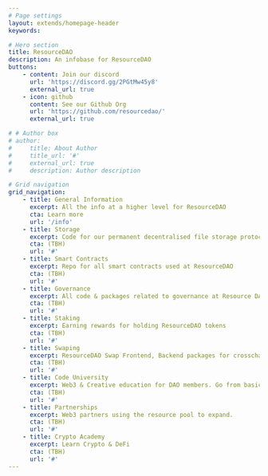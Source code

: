 ```yaml
---
# Page settings
layout: extends/homepage-header
keywords:

# Hero section
title: ResourceDAO
description: An infobase for ResourceDAO
buttons:
    - content: Join our discord
      url: 'https://discord.gg/2PGtMw45y8'
      external_url: true
    - icon: github
      content: See our Github Org
      url: 'https://github.com/resourcedao/'
      external_url: true

# # Author box
# author:
#     title: About Author
#     title_url: '#'
#     external_url: true
#     description: Author description

# Grid navigation
grid_navigation:
    - title: General Information
      excerpt: All the info at a higher level for ResourceDAO
      cta: Learn more
      url: '/info'
    - title: Storage
      excerpt: Code for our permanent decentralised file storage protocol that allows the ability to pay once and store forever.
      cta: (TBH)
      url: '#'
    - title: Smart Contracts
      excerpt: Repo for all smart contracts used at ResourceDAO
      cta: (TBH)
      url: '#'
    - title: Governance
      excerpt: All code & packages related to governance at Resource DAO.
      cta: (TBH)
      url: '#'
    - title: Staking
      excerpt: Earning rewards for holding ResourceDAO tokens
      cta: (TBH)
      url: '#'
    - title: Swaping
      excerpt: ResourceDAO Swap Frontend, Backend packages for crosschain.
      cta: (TBH)
      url: '#'
    - title: Code University
      excerpt: Web3 & Creative education for DAO members. Go from basic HTML to Full stack WEB3 React apps
      cta: (TBH)
      url: '#'
    - title: Partnerships
      excerpt: Web3 partners using the resource pool to expand. 
      cta: (TBH)
      url: '#'
    - title: Crypto Academy
      excerpt: Learn Crypto & DeFi
      cta: (TBH)
      url: '#'
---
```

